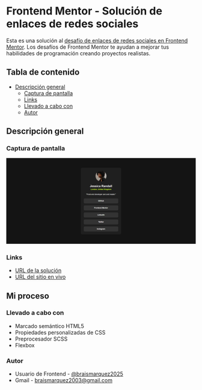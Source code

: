 # Frontend Mentor - Solución de enlaces de redes sociales

Esta es una solución al [desafío de enlaces de redes sociales en Frontend Mentor](https://www.frontendmentor.io/challenges/social-links-profile-UG32l9m6dQ). Los desafíos de Frontend Mentor te ayudan a mejorar tus habilidades de programación creando proyectos realistas.

## Tabla de contenido

- [Descripción general](#descripcion-general)
  - [Captura de pantalla](#captura-de-pantalla)
  - [Links](#links)
  - [Llevado a cabo con](#llevado-a-cabo-con)
  - [Autor](#autor)

## Descripción general

### Captura de pantalla
![](./assets/images/Frontend-Mentor-Social-links-profile-04-20-2025_08_53_PM.png)


### Links
- [URL de la solución](https://www.frontendmentor.io/solutions/men-navegable-de-pgina-web-html-y-css-vUgVs_SLAZ)
- [URL del sitio en vivo](https://braismarquez2025.github.io/social-links-profile-main/)


## Mi proceso

### Llevado a cabo con

- Marcado semántico HTML5
- Propiedades personalizadas de CSS
- Preprocesador SCSS
- Flexbox

### Autor 
- Usuario de Frontend - [@braismarquez2025](https://www.frontendmentor.io/profile/braismarquez2025)
- Gmail - braismarquez2003@gmail.com



